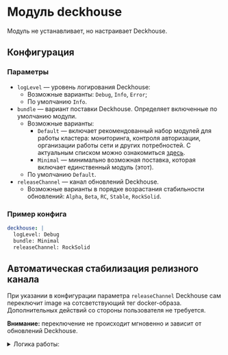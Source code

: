 Модуль deckhouse
================

Модуль не устанавливает, но настраивает Deckhouse.

Конфигурация
------------

### Параметры

* `logLevel` — уровень логирования Deckhouse: 
    * Возможные варианты: `Debug`, `Info`, `Error`; 
    * По умолчанию `Info`.
* `bundle` — вариант поставки Deckhouse. Определяет включенные по умолчанию модули. 
    * Возможные варианты:
        * `Default` — включает рекомендованный набор модулей для работы кластера: мониторинга, контроля авторизации, организации работы сети и других потребностей. С актуальным списком можно ознакомиться [здесь](modules/values-default.yaml).
        * `Minimal` — минимально возможная поставка, которая включает единственный модуль (этот).
    * По умолчанию `Default`.
* `releaseChannel` — канал обновлений Deckhouse.
    * Возможные варианты в порядке возрастания стабильности обновлений: `Alpha`, `Beta`, `RC`, `Stable`, `RockSolid`. 
### Пример конфига

```yaml
deckhouse: |
  logLevel: Debug
  bundle: Minimal
  releaseChannel: RockSolid
```

Автоматическая стабилизация релизного канала
--------------------------------------------
При указании в конфигурации параметра `releaseChannel` Deckhouse сам переключит image на сотсветствующий тег docker-образа. Дополнительных действий со стороны пользователя не требуется.

**Внимание:** переключение не происходит мгновенно и зависит от обновлений Deckhouse.

<details>
  <summary>Логика работы:</summary><br>

Каждые 10 минут будет запускать скрипт стабилизации канала обновлений:

* Если указанный канал обновлений соотвествует тегу docker-образа Deckhouse - ничего не произойдет;

* При смене канала обновлений на более стабильный (например с Alpha на RC) будет произведен плавный переход.
  
  Сначала мы проверяем равенство [digest](https://success.docker.com/article/images-tagging-vs-digests) для тегов docker образов, соотвествующих текущему каналу обновлений и ближайшему к нему более стабильному (в нашем примере это каналы Alpha и Beta).
  
  Если digest'ы равны, будет проверен следующий по очереди тег (в нашем примере соответствующий каналу обновлений RC).
  
  В итоге Deckhouse будет переключен на более стабильный канал обновлений c digest'ом, равным текущему.

* Если указан менее стабильный канал обновлений, чем тот, который соотвествует текущему тегу docker образа Deckhouse - мы сверим digest'ы соотвествующие образам docker для текущего канала обновлений и следующего менее стабильного (например хотим перейти на Alpha, сейчас мы на RC, сравнивать будем RC и Beta).

  Если digest не равны, Deckhouse будет переключен на следующий канал обновлений (в нашем случае на Beta). Это необходимо, чтобы не пропустить важные миграции, которые мы проводим при обновлении Deckhouse.
  
  Если digest равны, будет проверен следующий по убыванию стабильности канал обновлений (в нашем случае Alpha).
  
  Когда проверка дойдет до желаемого канал обновлений (в примере Alpha), переключение Deckhouse произойдет не зависимо от равенства digest.
  
  
В итоге постоянный запуск скрипта стабилизации рано или поздно приведет Deckhouse к состоянию соотвествия тега его docker образа и канала обновлений.
 </details>
